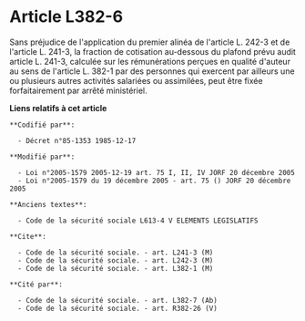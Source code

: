 # Article L382-6

Sans préjudice de l'application du premier alinéa de l'article L. 242-3 et de l'article L. 241-3, la fraction de cotisation
au-dessous du plafond prévu audit article L. 241-3, calculée sur les rémunérations perçues en qualité d'auteur au sens de
l'article L. 382-1 par des personnes qui exercent par ailleurs une ou plusieurs autres activités salariées ou assimilées,
peut être fixée forfaitairement par arrêté ministériel.

**Liens relatifs à cet article**

	**Codifié par**:

	  - Décret n°85-1353 1985-12-17

	**Modifié par**:

	  - Loi n°2005-1579 2005-12-19 art. 75 I, II, IV JORF 20 décembre 2005
	  - Loi n°2005-1579 du 19 décembre 2005 - art. 75 () JORF 20 décembre 2005

	**Anciens textes**:

	  - Code de la sécurité sociale L613-4 V ELEMENTS LEGISLATIFS

	**Cite**:

	  - Code de la sécurité sociale. - art. L241-3 (M)
	  - Code de la sécurité sociale. - art. L242-3 (M)
	  - Code de la sécurité sociale. - art. L382-1 (M)

	**Cité par**:

	  - Code de la sécurité sociale. - art. L382-7 (Ab)
	  - Code de la sécurité sociale. - art. R382-26 (V)
